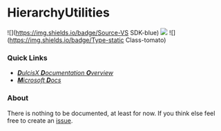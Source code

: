 # HierarchyUtilities

![](https://img.shields.io/badge/Source-VS SDK-blue) ![](https://img.shields.io/badge/namespace-Microsoft.Internal.VisualStudio.PlatformUI-blue) ![](https://img.shields.io/badge/Type-static Class-tomato)

### Quick Links

- *[**D**ulcisX **D**ocumentation **O**verview](https://github.com/TwentyFourMinutes/DulcisX/SDKDocumentation/)*
- *[**M**icrosoft **D**ocs](https://docs.microsoft.com/en-us/previous-versions/visualstudio/visual-studio-2012/hh911886(v=vs.110))*

### About

There is nothing to be documented, at least for now. If you think else feel free to create an [issue](https://github.com/TwentyFourMinutes/DulcisX/issues).

